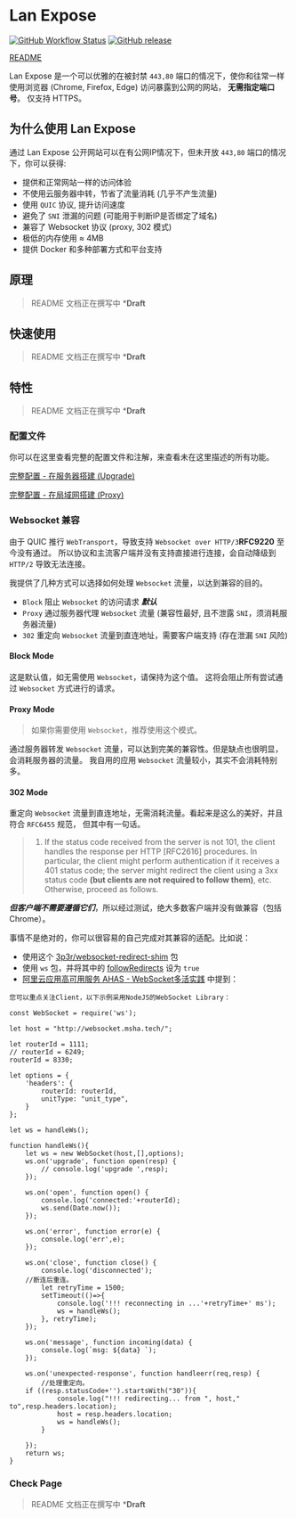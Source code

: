# Lan Expose

[![GitHub Workflow Status](https://github.com/shiyunjin/lan-expose/actions/workflows/go.yml/badge.svg)](https://github.com/shiyunjin/lan-expose/actions/workflows/go.yml)
[![GitHub release](https://img.shields.io/github/tag/shiyunjin/lan-expose.svg?label=release)](https://github.com/shiyunjin/lan-expose/releases)

[README](README.md)

Lan Expose 是一个可以优雅的在被封禁 `443,80` 端口的情况下，使你和往常一样使用浏览器 (Chrome, Firefox, Edge) 
访问暴露到公网的网站， **无需指定端口号**。 仅支持 HTTPS。

## 为什么使用 Lan Expose

通过 Lan Expose 公开网站可以在有公网IP情况下，但未开放 `443,80` 端口的情况下，你可以获得:
 * 提供和正常网站一样的访问体验
 * 不使用云服务器中转，节省了流量消耗 (几乎不产生流量)
 * 使用 `QUIC` 协议, 提升访问速度
 * 避免了 `SNI` 泄漏的问题 (可能用于判断IP是否绑定了域名)
 * 兼容了 Websocket 协议 (proxy, 302 模式)
 * 极低的内存使用 ≈ 4MB
 * 提供 Docker 和多种部署方式和平台支持

## 原理
 > README 文档正在撰写中 ***Draft**

## 快速使用
 > README 文档正在撰写中 ***Draft**

## 特性
 > README 文档正在撰写中 ***Draft**

### 配置文件

你可以在这里查看完整的配置文件和注解，来查看未在这里描述的所有功能。

[完整配置 - 在服务器搭建 (Upgrade)](./conf/upgrade.ini)

[完整配置 - 在局域网搭建 (Proxy)](./conf/proxy.ini)

### Websocket 兼容

由于 QUIC 推行 `WebTransport`，导致支持 `Websocket over HTTP/3`**RFC9220** 至今没有通过。
所以协议和主流客户端并没有支持直接进行连接，会自动降级到 `HTTP/2` 导致无法连接。

我提供了几种方式可以选择如何处理 `Websocket` 流量，以达到兼容的目的。

 * `Block` 阻止 `Websocket` 的访问请求 ***默认***
 * `Proxy` 通过服务器代理 `Websocket` 流量 (兼容性最好, 且不泄露 `SNI`，须消耗服务器流量)
 * `302`   重定向 `Websocket` 流量到直连地址，需要客户端支持 (存在泄漏 `SNI` 风险)

#### Block Mode

这是默认值，如无需使用 `Websocket`，请保持为这个值。 
这将会阻止所有尝试通过 `Websocket` 方式进行的请求。

#### Proxy Mode

 > 如果你需要使用 `Websocket`，推荐使用这个模式。

通过服务器转发 `Websocket` 流量，可以达到完美的兼容性。但是缺点也很明显，会消耗服务器的流量。
我自用的应用 `Websocket` 流量较小，其实不会消耗特别多。

#### 302 Mode

重定向 `Websocket` 流量到直连地址，无需消耗流量。看起来是这么的美好，并且符合 `RFC6455` 规范， 但其中有一句话。

 >   1.  If the status code received from the server is not 101, the
         client handles the response per HTTP [RFC2616] procedures.  In
         particular, the client might perform authentication if it
         receives a 401 status code; the server might redirect the client
         using a 3xx status code **(but clients are not required to follow
         them)**, etc.  Otherwise, proceed as follows.

***但客户端不需要遵循它们***，所以经过测试，绝大多数客户端并没有做兼容（包括 Chrome）。

事情不是绝对的，你可以很容易的自己完成对其兼容的适配。比如说：
 * 使用这个 [3p3r/websocket-redirect-shim](https://github.com/3p3r/websocket-redirect-shim) 包
 * 使用 `ws` 包，并将其中的 [followRedirects](https://github.com/websockets/ws/blob/d2c935a477fa6999c8fa85b89dfae27b85b807e7/doc/ws.md?plain=1#L272) 设为 `true`
 * [阿里云应用高可用服务 AHAS - WebSocket多活实践](https://help.aliyun.com/document_detail/188595.html) 中提到：
   
``` nodejs
您可以重点关注Client，以下示例采用NodeJS的WebSocket Library：

const WebSocket = require('ws');

let host = "http://websocket.msha.tech/";

let routerId = 1111;
// routerId = 6249;
routerId = 8330;

let options = {
    'headers': {
        routerId: routerId,
        unitType: "unit_type",
    }
};

let ws = handleWs();

function handleWs(){
    let ws = new WebSocket(host,[],options);
    ws.on('upgrade', function open(resp) {
        // console.log('upgrade ',resp);
    });

    ws.on('open', function open() {
        console.log('connected:'+routerId);
        ws.send(Date.now());
    });

    ws.on('error', function error(e) {
        console.log('err',e);
    });

    ws.on('close', function close() {
        console.log('disconnected');
    //断连后重连。
        let retryTime = 1500;
        setTimeout(()=>{
            console.log('!!! reconnecting in ...'+retryTime+' ms');
            ws = handleWs();
        }, retryTime);
    });

    ws.on('message', function incoming(data) {
        console.log(`msg: ${data} `);
    });

    ws.on('unexpected-response', function handleerr(req,resp) {
        //处理重定向。
    if ((resp.statusCode+'').startsWith("30")){
            console.log("!!! redirecting... from ", host," to",resp.headers.location);
            host = resp.headers.location;
            ws = handleWs();
        }

    });
    return ws;
}
```

### Check Page
> README 文档正在撰写中 ***Draft**

